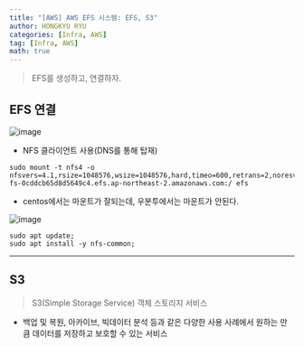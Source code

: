 ```yaml
---
title: "[AWS] AWS EFS 시스템: EFS, S3"
author: HONGKYU RYU
categories: [Infra, AWS]
tag: [Infra, AWS]
math: true
---
```

> EFS를 생성하고, 연결하자.

## EFS 연결

![image](https://github.com/HongkyuRyu/HongkyuRyu.github.io/assets/69923886/10fffa27-8f9d-4a66-8e6f-ba7ac3ec6bce)

- NFS 클라이언트 사용(DNS를 통해 탑재)

```shell
sudo mount -t nfs4 -o nfsvers=4.1,rsize=1048576,wsize=1048576,hard,timeo=600,retrans=2,noresvport fs-0cddcb65d8d5649c4.efs.ap-northeast-2.amazonaws.com:/ efs
```

- centos에서는 마운트가 잘되는데, 우분투에서는 마운트가 안된다.

![image](https://github.com/HongkyuRyu/HongkyuRyu.github.io/assets/69923886/186dda44-d9e1-4029-899a-65cbd9f3e86b)

```
sudo apt update;
sudo apt install -y nfs-common;
```
---
## S3

> S3(Simple Storage Service)
객체 스토리지 서비스
- 백업 및 복원, 아카이브, 빅데이터 분석 등과 같은 다양한 사용 사례에서 원하는 만큼 데이터를 저장하고 보호할 수 있는 서비스



